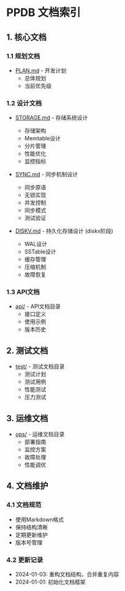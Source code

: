 # PPDB 文档索引

## 1. 核心文档

### 1.1 规划文档
- [PLAN.md](PLAN.md) - 开发计划
  - 总体规划
  - 当前优先级

### 1.2 设计文档
- [STORAGE.md](STORAGE.md) - 存储系统设计
  - 存储架构
  - Memtable设计
  - 分片管理
  - 性能优化
  - 监控指标

- [SYNC.md](SYNC.md) - 同步机制设计
  - 同步原语
  - 无锁实现
  - 并发控制
  - 同步模式
  - 测试验证

- [DISKV.md](DISKV.md) - 持久化存储设计 (diskv阶段)
  - WAL设计
  - SSTable设计
  - 缓存管理
  - 压缩机制
  - 故障恢复

### 1.3 API文档
- [api/](api/) - API文档目录
  - 接口定义
  - 使用示例
  - 版本历史

## 2. 测试文档
- [test/](test/) - 测试文档目录
  - 测试计划
  - 测试用例
  - 性能测试
  - 压力测试

## 3. 运维文档
- [ops/](ops/) - 运维文档目录
  - 部署指南
  - 监控方案
  - 故障处理
  - 性能调优

## 4. 文档维护

### 4.1 文档规范
- 使用Markdown格式
- 保持结构清晰
- 定期更新维护
- 版本号管理

### 4.2 更新记录
- 2024-01-03: 重构文档结构，合并重复内容
- 2024-01-01: 初始化文档框架

